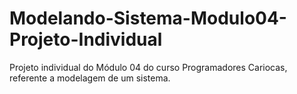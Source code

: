 # Modelando-Sistema-Modulo04-Projeto-Individual
Projeto individual do Módulo 04 do curso Programadores Cariocas, referente a modelagem de um sistema.
